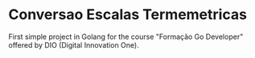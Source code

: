 # Conversao Escalas Termemetricas

First simple project in Golang for the course "Formação Go Developer" offered by DIO (Digital Innovation One).